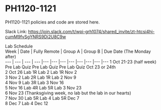 # PH1120-1121
PH1120-1121 policies and code are stored here. 


Slack Link: https://join.slack.com/t/wpi-grh1074/shared_invite/zt-htcsi4hj-cumM9fvSgYNRS9Di2U8C9w


Lab Schedule						
Week | Date	| Fully Remote	| Group A |	Group B	| Due Date (The Monday after)	
--- | --- | --- | --- |--- |--- |--- |--- |--- |--- |--- |---
1	Oct 21-23 (half week)	Pre Lab Quiz	Pre Lab Quiz	Pre Lab Quiz	Oct 23 or 24th	
2	Oct 26	Lab 1R	Lab 2	Lab 1R	Nov 2	
3	Nov 2	Lab 2R	Lab 1R	Lab 2	Nov 9	
4	Nov 9	Lab 3R	Lab 3		Nov 16	
5	Nov 16	Lab 4R	Lab 5R	Lab 3	Nov 23	
6	Nov 23	(Thanksgiving week, no lab but the lab in our hearts)				
7	Nov 30	Lab 5R	Lab 4	Lab 5R	Dec 7	
8	Dec 7			Lab 4	Dec 12	
						
